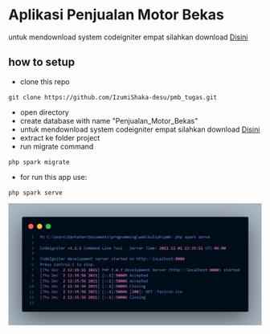 # Aplikasi Penjualan Motor Bekas
untuk mendownload system codeigniter empat silahkan download [Disini](https://github.com/IzumiShaka-desu/gif_host/raw/main/system.zip)
## how to setup
- clone this repo
```console
git clone https://github.com/IzumiShaka-desu/pmb_tugas.git
```
- open directory 
- create database with name "Penjualan_Motor_Bekas"
- untuk mendownload system codeigniter empat silahkan download [Disini](https://github.com/IzumiShaka-desu/gif_host/raw/main/system.zip)
- extract ke folder project 
- run migrate command
```console
php spark migrate
```
- for run this app use:
```console
php spark serve
```
![codemagic2](screenshots/running.png)